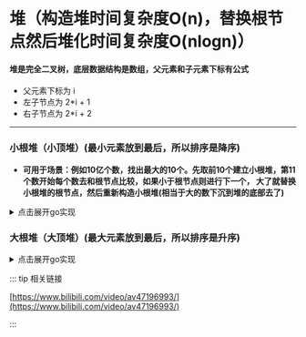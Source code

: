 # 堆（构造堆时间复杂度O(n)，替换根节点然后堆化时间复杂度O(nlogn)）
#### 堆是完全二叉树，底层数据结构是数组，父元素和子元素下标有公式
* 父元素下标为 i
* 左子节点为 2*i + 1
* 右子节点为 2*i + 2
---

### 小根堆（小顶堆）(最小元素放到最后，所以排序是降序)
* **可用于场景：例如10亿个数，找出最大的10个。先取前10个建立小根堆，第11个数开始每个数去和根节点比较，如果小于根节点则进行下一个，
大了就替换小根堆的根节点，然后重新构造小根堆(相当于大的数下沉到堆的底部去了)**

<details>

<summary>点击展开go实现</summary>

```go
func buildHeap(arr []int) {
  lastNode := (len(arr) - 1) / 2
  for i := lastNode; i >= 0; i-- {
    heapify(arr, i)
  }
  fmt.Println("buildHeap: ", arr)
  return
}

// 自顶向下递归进行heapify，前提是本身已经构造好了小顶堆，替换根节点时，只需要对根节点调用heapify函数即可
func heapify(arr []int, i int) {
  c1 := 2 * i + 1 // 左子节点
  c2 := 2 * i + 2 // 右子节点
  min := i
  if c1 < len(arr) && arr[c1] < arr[min] {
    min = c1
  }
  if c2 < len(arr) && arr[c2] < arr[min] {
    min = c2
  }
  if min != i {
    swap(arr, min, i)
    heapify(arr, min)
  }
  return // 没有进行替换递归出口
}

// 堆排序：每次将最小值的根节点与最后一个节点互换，然后砍断最后一个节点（即之前的根节点），然后对根节点调用heapify
func heapSort(arr []int) {
  length := len(arr)
  for i := length-1; i >= 0; i-- {
    swap(arr, 0, i)
    arr = arr[:i]
    heapify(arr, 0)
  }
  return
}

func swap(arr []int, i, j int) {
  temp := arr[i]
  arr[i] = arr[j]
  arr[j] = temp
  return
}

func main() {
  arr := []int{4,3,2,5,6,1,10}
  buildHeap(arr)
  heapSort(arr)
  fmt.Println("heapSort: ", arr)
}

// 输出
// buildHeap:  [1 3 2 5 6 4 10]
// heapSort:  [10 6 5 4 3 2 1]
```

</details>

### 大根堆（大顶堆）(最大元素放到最后，所以排序是升序)

<details>

<summary>点击展开go实现</summary>

```go
func buildHeap(arr []int) {
  lastNode := (len(arr) - 1) / 2
  for i := lastNode; i >= 0; i-- {
    heapify(arr, i)
  }
  fmt.Println("buildHeap: ", arr)
  return
}

// 自顶向下递归进行heapify，前提是本身已经构造好了大顶堆，替换根节点时，只需要对根节点调用heapify函数即可
func heapify(arr []int, i int) {
  c1 := 2 * i + 1 // 左子节点
  c2 := 2 * i + 2 // 右子节点
  max := i
  if c1 < len(arr) && arr[c1] > arr[max] {
    max = c1
  }
  if c2 < len(arr) && arr[c2] > arr[max] {
    max = c2
  }
  if max != i {
    swap(arr, max, i)
    heapify(arr, max)
  }
  return // 没有进行替换递归出口
}

// 堆排序：每次将最大值的根节点与最后一个节点互换，然后砍断最后一个节点（即之前的根节点），然后对根节点调用heapify
func heapSort(arr []int) {
  length := len(arr)
  for i := length-1; i >= 0; i-- {
    swap(arr, 0, i)
    arr = arr[:i]
    heapify(arr, 0)
  }
  return
}

func swap(arr []int, i, j int) {
  temp := arr[i]
  arr[i] = arr[j]
  arr[j] = temp
  return
}

func main() {
  arr := []int{4,3,2,5,6,1,10}
  buildHeap(arr)
  heapSort(arr)
  fmt.Println("heapSort: ", arr)
}

// 输出
// buildHeap:  [10 6 4 5 3 1 2]
// heapSort:  [1 2 3 4 5 6 10]
```

</details>

::: tip 相关链接

[https://www.bilibili.com/video/av47196993/](https://www.bilibili.com/video/av47196993/)

:::

